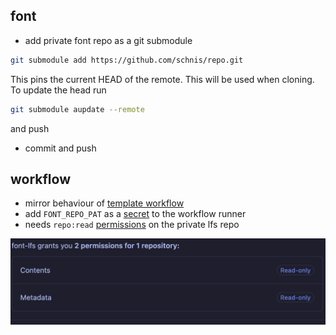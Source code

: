 ## font

- add private font repo as a git submodule

```bash
git submodule add https://github.com/schnis/repo.git
```

This pins the current HEAD of the remote. This will be used when cloning. To update the head run 

```bash
git submodule aupdate --remote
```

and push

- commit and push

## workflow

- mirror behaviour of [template workflow](.github/workflows/build.yaml)
- add `FONT_REPO_PAT` as a [secret](https://docs.github.com/en/actions/how-tos/write-workflows/choose-what-workflows-do/use-secrets) to the workflow runner
 - needs `repo:read` [permissions](https://docs.github.com/en/authentication/keeping-your-account-and-data-secure/managing-your-personal-access-tokens) on the private lfs repo

![PAT permissions](assets/pat.png)
